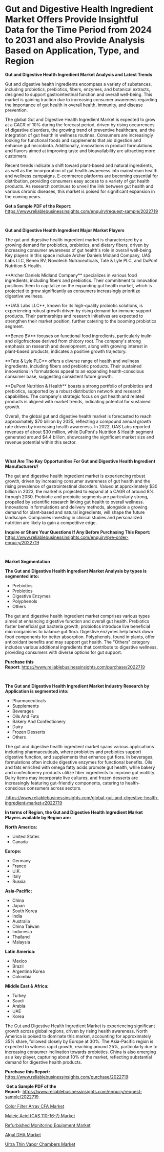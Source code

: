 <p><h1>Gut and Digestive Health Ingredient Market Offers Provide Insightful Data for the Time Period from 2024 to 2031 and also Provide Analysis Based on Application, Type, and Region</h1></p><p><strong>Gut and Digestive Health Ingredient Market Analysis and Latest Trends</strong></p>
<p><p>Gut and digestive health ingredients encompass a variety of substances, including probiotics, prebiotics, fibers, enzymes, and botanical extracts, designed to support gastrointestinal function and overall well-being. This market is gaining traction due to increasing consumer awareness regarding the importance of gut health in overall health, immunity, and disease prevention.</p><p>The global Gut and Digestive Health Ingredient Market is expected to grow at a CAGR of 10% during the forecast period, driven by rising occurrences of digestive disorders, the growing trend of preventive healthcare, and the integration of gut health in wellness routines. Consumers are increasingly looking for functional foods and supplements that aid digestion and enhance gut microbiota. Additionally, innovations in product formulations and flavors aimed at improving taste and bioavailability are attracting more customers.</p><p>Recent trends indicate a shift toward plant-based and natural ingredients, as well as the incorporation of gut health awareness into mainstream health and wellness campaigns. E-commerce platforms are becoming essential for distribution, providing consumers easy access to a variety of gut health products. As research continues to unveil the link between gut health and various chronic diseases, this market is poised for significant expansion in the coming years.</p></p>
<p><strong>Get a Sample PDF of the Report:&nbsp;</strong> <a href="https://www.reliablebusinessinsights.com/enquiry/request-sample/2022719?utm_campaign=102&utm_medium=2&utm_source=Github&utm_content=ia&utm_term=28102024&utm_id=gut-and-digestive-health-ingredient">https://www.reliablebusinessinsights.com/enquiry/request-sample/2022719</a></p>
<p>&nbsp;</p>
<p><strong>Gut and Digestive Health Ingredient Major Market Players</strong></p>
<p><p>The gut and digestive health ingredient market is characterized by a growing demand for probiotics, prebiotics, and dietary fibers, driven by increasing consumer awareness of gut health's role in overall well-being. Key players in this space include Archer Daniels Midland Company, UAS Labs LLC, Beneo BV, Novotech Nutraceuticals, Tate & Lyle PLC, and DuPont Nutrition & Health.</p><p>**Archer Daniels Midland Company** specializes in various food ingredients, including fibers and prebiotics. Their commitment to innovation positions them to capitalize on the expanding gut health market, which is projected to grow significantly as consumers increasingly prioritize digestive wellness.</p><p>**UAS Labs LLC**, known for its high-quality probiotic solutions, is experiencing robust growth driven by rising demand for immune support products. Their partnerships and research initiatives are expected to strengthen their market position, further catering to the booming probiotics segment.</p><p>**Beneo BV** focuses on functional food ingredients, particularly inulin and oligofructose derived from chicory root. The company's strong emphasis on research and development, along with growing interest in plant-based products, indicates a positive growth trajectory.</p><p>**Tate & Lyle PLC** offers a diverse range of health and wellness ingredients, including fibers and prebiotic products. Their sustained innovations in formulations appeal to an expanding health-conscious consumer base, suggesting consistent future growth.</p><p>**DuPont Nutrition & Health** boasts a strong portfolio of probiotics and prebiotics, supported by a robust distribution network and research capabilities. The company's strategic focus on gut health and related products is aligned with market trends, indicating potential for sustained growth.</p><p>Overall, the global gut and digestive health market is forecasted to reach approximately $70 billion by 2025, reflecting a compound annual growth rate driven by increasing health awareness. In 2022, UAS Labs reported revenues of about $30 million, while DuPont's Nutrition & Health segment generated around $4.4 billion, showcasing the significant market size and revenue potential within this sector.</p></p>
<p>&nbsp;</p>
<p><strong>What Are The Key Opportunities For Gut and Digestive Health Ingredient Manufacturers?</strong></p>
<p><p>The gut and digestive health ingredient market is experiencing robust growth, driven by increasing consumer awareness of gut health and the rising prevalence of gastrointestinal disorders. Valued at approximately $30 billion in 2023, the market is projected to expand at a CAGR of around 8% through 2030. Probiotic and prebiotic segments are particularly strong, propelled by scientific research linking gut health to overall wellness. Innovations in formulations and delivery methods, alongside a growing demand for plant-based and natural ingredients, will shape the future landscape. Companies investing in clinical studies and personalized nutrition are likely to gain a competitive edge.</p></p>
<p><strong>Inquire or Share Your Questions If Any Before Purchasing This Report:</strong> <a href="https://www.reliablebusinessinsights.com/enquiry/pre-order-enquiry/2022719?utm_campaign=102&utm_medium=2&utm_source=Github&utm_content=ia&utm_term=28102024&utm_id=gut-and-digestive-health-ingredient">https://www.reliablebusinessinsights.com/enquiry/pre-order-enquiry/2022719</a></p>
<p>&nbsp;</p>
<p><strong>Market Segmentation</strong></p>
<p><strong>The Gut and Digestive Health Ingredient Market Analysis by types is segmented into:</strong></p>
<p><ul><li>Prebiotics</li><li>Probiotics</li><li>Digestive Enzymes</li><li>Polyphenols</li><li>Others</li></ul></p>
<p><p>The gut and digestive health ingredient market comprises various types aimed at enhancing digestive function and overall gut health. Prebiotics foster beneficial gut bacteria growth; probiotics introduce live beneficial microorganisms to balance gut flora. Digestive enzymes help break down food components for better absorption. Polyphenols, found in plants, offer antioxidant benefits and may support gut health. The "Others" category includes various additional ingredients that contribute to digestive wellness, providing consumers with diverse options for gut support.</p></p>
<p><strong>Purchase this Report:&nbsp;</strong><a href="https://www.reliablebusinessinsights.com/purchase/2022719?utm_campaign=102&utm_medium=2&utm_source=Github&utm_content=ia&utm_term=28102024&utm_id=gut-and-digestive-health-ingredient">https://www.reliablebusinessinsights.com/purchase/2022719</a></p>
<p>&nbsp;</p>
<p><strong>The Gut and Digestive Health Ingredient Market Industry Research by Application is segmented into:</strong></p>
<p><ul><li>Pharmaceuticals</li><li>Supplements</li><li>Beverages</li><li>Oils And Fats</li><li>Bakery And Confectionery</li><li>Dairy</li><li>Frozen Desserts</li><li>Others</li></ul></p>
<p><p>The gut and digestive health ingredient market spans various applications including pharmaceuticals, where probiotics and prebiotics support digestive function, and supplements that enhance gut flora. In beverages, formulations often include digestive enzymes for functional benefits. Oils and fats enriched with omega fatty acids promote gut health, while bakery and confectionery products utilize fiber ingredients to improve gut motility. Dairy items may incorporate live cultures, and frozen desserts are increasingly featuring gut-friendly components, catering to health-conscious consumers across sectors.</p></p>
<p><a href="https://www.reliablebusinessinsights.com/global-gut-and-digestive-health-ingredient-market-r2022719?utm_campaign=102&utm_medium=2&utm_source=Github&utm_content=ia&utm_term=28102024&utm_id=gut-and-digestive-health-ingredient">&nbsp;https://www.reliablebusinessinsights.com/global-gut-and-digestive-health-ingredient-market-r2022719</a></p>
<p><strong>In terms of Region, the Gut and Digestive Health Ingredient Market Players available by Region are:</strong></p>
<p>
    <p> <strong> North America: </strong>
        <ul>
            <li>United States</li>
            <li>Canada</li>
        </ul>
        </p> 
    <p> <strong> Europe: </strong>
        <ul>
            <li>Germany</li>
            <li>France</li>
            <li>U.K.</li>
            <li>Italy</li>
            <li>Russia</li>
        </ul>
        </p> 
    <p> <strong> Asia-Pacific: </strong>
        <ul>
            <li>China</li>
            <li>Japan</li>
            <li>South Korea</li>
            <li>India</li>
            <li>Australia</li>
            <li>China Taiwan</li>
            <li>Indonesia</li>
            <li>Thailand</li>
            <li>Malaysia</li>
        </ul>
        </p> 
    <p> <strong> Latin America: </strong>
        <ul>
            <li>Mexico</li>
            <li>Brazil</li>
            <li>Argentina Korea</li>
            <li>Colombia</li>
        </ul>
        </p> 
    <p> <strong> Middle East & Africa: </strong>
        <ul>
            <li>Turkey</li>
            <li>Saudi</li>
            <li>Arabia</li>
            <li>UAE</li>
            <li>Korea</li>
        </ul>
    </p>
    </p>
<p><p>The Gut and Digestive Health Ingredient Market is experiencing significant growth across global regions, driven by rising health awareness. North America is poised to dominate this market, accounting for approximately 35% share, followed closely by Europe at 30%. The Asia-Pacific region is expected to witness rapid growth, reaching around 25%, particularly due to increasing consumer inclination towards probiotics. China is also emerging as a key player, capturing about 10% of the market, reflecting substantial demand for digestive health products.</p></p>
<p><strong>Purchase this Report: </strong><a href="https://www.reliablebusinessinsights.com/purchase/2022719?utm_campaign=102&utm_medium=2&utm_source=Github&utm_content=ia&utm_term=28102024&utm_id=gut-and-digestive-health-ingredient">https://www.reliablebusinessinsights.com/purchase/2022719</a></p>
<p>&nbsp;<strong>Get a Sample PDF of the Report:&nbsp;&nbsp;</strong><a href="https://www.reliablebusinessinsights.com/enquiry/request-sample/2022719?utm_campaign=102&utm_medium=2&utm_source=Github&utm_content=ia&utm_term=28102024&utm_id=gut-and-digestive-health-ingredient">https://www.reliablebusinessinsights.com/enquiry/request-sample/2022719</a></p>
<p><strong></strong></p>
<p><p><a href="https://github.com/SidorelaGurakuqi596/Market-Research-Report-List-1/blob/main/color-filter-array-cfa-market.md?utm_campaign=102&utm_medium=2&utm_source=Github&utm_content=ia&utm_term=28102024&utm_id=gut-and-digestive-health-ingredient">Color Filter Array CFA Market</a></p><p><a href="https://www.linkedin.com/pulse/maleic-acid-cas-110-16-7-market-research-report-forecast-growth-s78pf?trk=public_post_embed_feed-article-content&utm_campaign=102&utm_medium=2&utm_source=Github&utm_content=ia&utm_term=28102024&utm_id=gut-and-digestive-health-ingredient">Maleic Acid (CAS 110-16-7) Market</a></p><p><a href="https://issuu.com/reportprime-2/docs/refurbished-monitoring-equipment-ma_ba2b8a0271f88a?utm_campaign=102&utm_medium=2&utm_source=Github&utm_content=ia&utm_term=28102024&utm_id=gut-and-digestive-health-ingredient">Refurbished Monitoring Equipment Market</a></p><p><a href="https://www.linkedin.com/pulse/algal-dha-momentum-charting-116-cagr-path-2024-2031-madamarket-oie0f?trk=public_post_embed_feed-article-content&utm_campaign=102&utm_medium=2&utm_source=Github&utm_content=ia&utm_term=28102024&utm_id=gut-and-digestive-health-ingredient">Algal DHA Market</a></p><p><a href="https://github.com/laurettae0ac/Market-Research-Report-List-1/blob/main/ultra-thin-vapor-chambers-market.md?utm_campaign=102&utm_medium=2&utm_source=Github&utm_content=ia&utm_term=28102024&utm_id=gut-and-digestive-health-ingredient">Ultra Thin Vapor Chambers Market</a></p></p>
